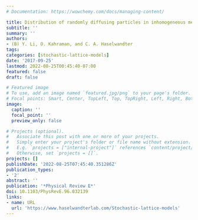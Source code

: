 ```yaml
---
# Documentation: https://wowchemy.com/docs/managing-content/

title: Distribution of randomly diffusing particles in inhomogeneous media
subtitle: ''
summary: ''
authors:
- (B) Y. Li, O. Kahraman, and C. A. Haselwandter
tags:
categories: [stochastic-lattice-models]
date: '2017-09-25'
lastmod: 2022-08-25T00:45:40-07:00
featured: false
draft: false

# Featured image
# To use, add an image named `featured.jpg/png` to your page's folder.
# Focal points: Smart, Center, TopLeft, Top, TopRight, Left, Right, BottomLeft, Bottom, BottomRight.
image:
  caption: ''
  focal_point: ''
  preview_only: false

# Projects (optional).
#   Associate this post with one or more of your projects.
#   Simply enter your project's folder or file name without extension.
#   E.g. `projects = ["internal-project"]` references `content/project/deep-learning/index.md`.
#   Otherwise, set `projects = []`.
projects: []
publishDate: '2022-08-25T07:45:40.351286Z'
publication_types:
- '2'
abstract: ''
publication: '*Physical Review E*'
doi: 10.1103/PhysRevE.96.032139
links:
- name: URL
  url: 'https://www.haselwandterlab.com/Stochastic-lattice-models'
---
```


